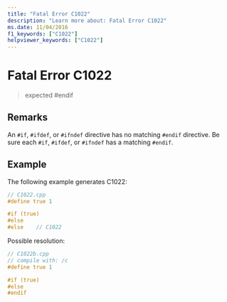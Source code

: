 ```yaml
---
title: "Fatal Error C1022"
description: "Learn more about: Fatal Error C1022"
ms.date: 11/04/2016
f1_keywords: ["C1022"]
helpviewer_keywords: ["C1022"]
---
```

# Fatal Error C1022

> expected #endif

## Remarks

An `#if`, `#ifdef`, or `#ifndef` directive has no matching `#endif` directive. Be sure each `#if`, `#ifdef`, or `#ifndef` has a matching `#endif`.

## Example

The following example generates C1022:

```cpp
// C1022.cpp
#define true 1

#if (true)
#else
#else    // C1022
```

Possible resolution:

```cpp
// C1022b.cpp
// compile with: /c
#define true 1

#if (true)
#else
#endif
```
